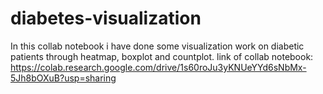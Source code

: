 # diabetes-visualization
In this collab notebook i have done some visualization work on diabetic patients through heatmap, boxplot and countplot.
link of collab notebook: https://colab.research.google.com/drive/1s60roJu3yKNUeYYd6sNbMx-5Jh8bOXuB?usp=sharing

